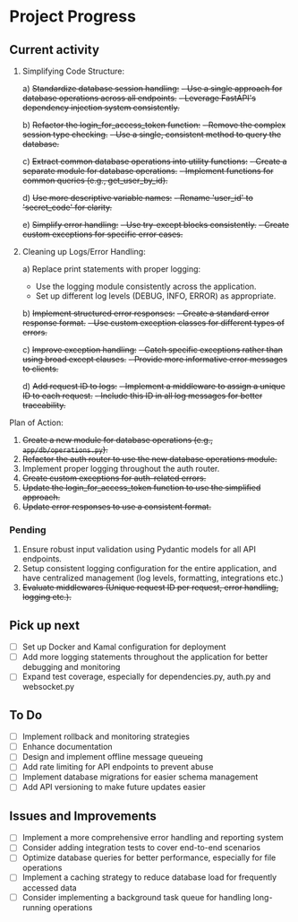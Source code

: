 # Project Progress

## Current activity

1. Simplifying Code Structure:

   a) ~~Standardize database session handling:~~
      ~~- Use a single approach for database operations across all endpoints.~~
      ~~- Leverage FastAPI's dependency injection system consistently.~~

   b) ~~Refactor the login_for_access_token function:~~
      ~~- Remove the complex session type checking.~~
      ~~- Use a single, consistent method to query the database.~~

   c) ~~Extract common database operations into utility functions:~~
      ~~- Create a separate module for database operations.~~
      ~~- Implement functions for common queries (e.g., get_user_by_id).~~

   d) ~~Use more descriptive variable names:~~
      ~~- Rename 'user_id' to 'secret_code' for clarity.~~

   e) ~~Simplify error handling:~~
      ~~- Use try-except blocks consistently.~~
      ~~- Create custom exceptions for specific error cases.~~

2. Cleaning up Logs/Error Handling:

   a) Replace print statements with proper logging:
      - Use the logging module consistently across the application.
      - Set up different log levels (DEBUG, INFO, ERROR) as appropriate.

   b) ~~Implement structured error responses:~~
      ~~- Create a standard error response format.~~
      ~~- Use custom exception classes for different types of errors.~~

   c) ~~Improve exception handling:~~
      ~~- Catch specific exceptions rather than using broad except clauses.~~
      ~~- Provide more informative error messages to clients.~~

   d) ~~Add request ID to logs:~~
      ~~- Implement a middleware to assign a unique ID to each request.~~
      ~~- Include this ID in all log messages for better traceability.~~

Plan of Action:

1. ~~Create a new module for database operations (e.g., `app/db/operations.py`).~~
2. ~~Refactor the auth router to use the new database operations module.~~
3. Implement proper logging throughout the auth router.
4. ~~Create custom exceptions for auth-related errors.~~
5. ~~Update the login_for_access_token function to use the simplified approach.~~
6. ~~Update error responses to use a consistent format.~~

### Pending
1. Ensure robust input validation using Pydantic models for all API endpoints.
2. Setup consistent logging configuration for the entire application, and have centralized management (log levels, formatting, integrations etc.)
3. ~~Evaluate middlewares (Unique request ID per request, error handling, logging etc.).~~

## Pick up next
- [ ] Set up Docker and Kamal configuration for deployment
- [ ] Add more logging statements throughout the application for better debugging and monitoring
- [ ] Expand test coverage, especially for dependencies.py, auth.py and websocket.py

## To Do
- [ ] Implement rollback and monitoring strategies
- [ ] Enhance documentation
- [ ] Design and implement offline message queueing
- [ ] Add rate limiting for API endpoints to prevent abuse
- [ ] Implement database migrations for easier schema management
- [ ] Add API versioning to make future updates easier

## Issues and Improvements
- [ ] Implement a more comprehensive error handling and reporting system
- [ ] Consider adding integration tests to cover end-to-end scenarios
- [ ] Optimize database queries for better performance, especially for file operations
- [ ] Implement a caching strategy to reduce database load for frequently accessed data
- [ ] Consider implementing a background task queue for handling long-running operations
